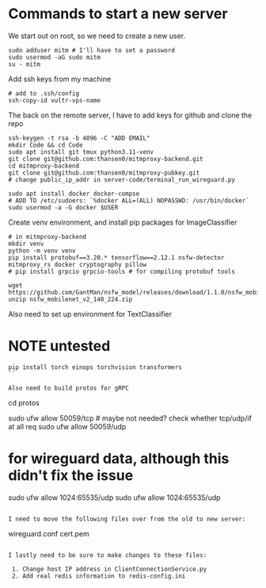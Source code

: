 # Commands to start a new server

We start out on root, so we need to create a new user.

```
sudo adduser mitm # I'll have to set a password
sudo usermod -aG sudo mitm
su - mitm
```

Add ssh keys from my machine

```
# add to .ssh/config
ssh-copy-id vultr-vps-name
```

The back on the remote server, I have to add keys for github and clone the repo

```
ssh-keygen -t rsa -b 4096 -C "ADD EMAIL"
mkdir Code && cd Code
sudo apt install git tmux python3.11-venv
git clone git@github.com:thansen0/mitmproxy-backend.git
cd mitmproxy-backend
git clone git@github.com:thansen0/mitmproxy-pubkey.git
# change public_ip_addr in server-code/terminal_run_wireguard.py

sudo apt install docker docker-compse
# ADD TO /etc/sudoers: `%docker ALL=(ALL) NOPASSWD: /usr/bin/docker`
sudo usermod -a -G docker $USER
```

Create venv environment, and install pip packages for ImageClassifier

```
# in mitmproxy-backend
mkdir venv
python -m venv venv
pip install protobuf==3.20.* tensorflow==2.12.1 nsfw-detector mitmproxy_rs docker cryptography pillow
# pip install grpcio grpcio-tools # for compiling protobuf tools

wget https://github.com/GantMan/nsfw_model/releases/download/1.1.0/nsfw_mobilenet_v2_140_224.zip
unzip nsfw_mobilenet_v2_140_224.zip
```

Also need to set up environment for TextClassifier

# NOTE untested
```
pip install torch einops torchvision transformers
``

Also need to build protos for gRPC

```
cd protos

sudo ufw allow 50059/tcp # maybe not needed? check whether tcp/udp/if at all req
sudo ufw allow 50059/udp
# for wireguard data, although this didn't fix the issue
sudo ufw allow 1024:65535/udp
sudo ufw allow 1024:65535/udp
```

I need to move the following files over from the old to new server:

```
wireguard.conf
cert.pem
```

I lastly need to be sure to make changes to these files:

 1. Change host IP address in ClientConnectionService.py
 2. Add real redis information to redis-config.ini

